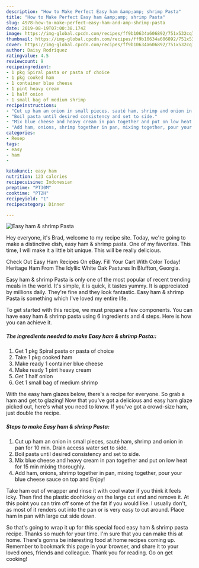 ```yaml
---
description: "How to Make Perfect Easy ham &amp;amp; shrimp Pasta"
title: "How to Make Perfect Easy ham &amp;amp; shrimp Pasta"
slug: 4978-how-to-make-perfect-easy-ham-and-amp-shrimp-pasta
date: 2019-08-19T07:00:38.174Z
image: https://img-global.cpcdn.com/recipes/ff9b10634a606892/751x532cq70/easy-ham-shrimp-pasta-recipe-main-photo.jpg
thumbnail: https://img-global.cpcdn.com/recipes/ff9b10634a606892/751x532cq70/easy-ham-shrimp-pasta-recipe-main-photo.jpg
cover: https://img-global.cpcdn.com/recipes/ff9b10634a606892/751x532cq70/easy-ham-shrimp-pasta-recipe-main-photo.jpg
author: Daisy Rodriquez
ratingvalue: 4.5
reviewcount: 9
recipeingredient:
- 1 pkg Spiral pasta or pasta of choice
- 1 pkg cooked ham
- 1 container blue cheese
- 1 pint heavy cream
- 1 half onion
- 1 small bag of medium shrimp
recipeinstructions:
- "Cut up ham an onion in small pieces, sauté ham, shrimp and onion in pan for 10 min. Drain access water set to side."
- "Boil pasta until desired consistency and set to side."
- "Mix blue cheese and heavy cream in pan together and put on low heat for 15 min mixing thoroughly."
- "Add ham, onions, shrimp together in pan, mixing together, pour your blue cheese sauce on top and Enjoy!"
categories:
- Resep
tags:
- easy
- ham
- 

katakunci: easy ham 
nutrition: 123 calories
recipecuisine: Indonesian
preptime: "PT30M"
cooktime: "PT2H"
recipeyield: "1"
recipecategory: Dinner

---
```



![Easy ham &amp; shrimp Pasta](https://img-global.cpcdn.com/recipes/ff9b10634a606892/751x532cq70/easy-ham-shrimp-pasta-recipe-main-photo.jpg)

Hey everyone, it's Brad, welcome to my recipe site. Today, we're going to make a distinctive dish, easy ham &amp; shrimp pasta. One of my favorites. This time, I will make it a little bit unique. This will be really delicious.

Check Out Easy Ham Recipes On eBay. Fill Your Cart With Color Today! Heritage Ham From The Idyllic White Oak Pastures In Bluffton, Georgia.

Easy ham &amp; shrimp Pasta is only one of the most popular of recent trending meals in the world. It's simple, it is quick, it tastes yummy. It is appreciated by millions daily. They're fine and they look fantastic. Easy ham &amp; shrimp Pasta is something which I've loved my entire life.


To get started with this recipe, we must prepare a few components. You can have easy ham &amp; shrimp pasta using 6 ingredients and 4 steps. Here is how you can achieve it.

##### The ingredients needed to make Easy ham &amp; shrimp Pasta::

1. Get 1 pkg Spiral pasta or pasta of choice
1. Take 1 pkg cooked ham
1. Make ready 1 container blue cheese
1. Make ready 1 pint heavy cream
1. Get 1 half onion
1. Get 1 small bag of medium shrimp


With the easy ham glazes below, there&#39;s a recipe for everyone. So grab a ham and get to glazing! Now that you&#39;ve got a delicious and easy ham glaze picked out, here&#39;s what you need to know. If you&#39;ve got a crowd-size ham, just double the recipe. 

##### Steps to make Easy ham &amp; shrimp Pasta:

1. Cut up ham an onion in small pieces, sauté ham, shrimp and onion in pan for 10 min. Drain access water set to side.
1. Boil pasta until desired consistency and set to side.
1. Mix blue cheese and heavy cream in pan together and put on low heat for 15 min mixing thoroughly.
1. Add ham, onions, shrimp together in pan, mixing together, pour your blue cheese sauce on top and Enjoy!


Take ham out of wrapper and rinse it with cool water if you think it feels icky. Then find the plastic doohickey on the large cut end and remove it. At this point you can trim off some of the fat if you would like. I usually don&#39;t, as most of it renders out into the pan or is very easy to cut around. Place ham in pan with large cut side down. 

So that's going to wrap it up for this special food easy ham &amp; shrimp pasta recipe. Thanks so much for your time. I'm sure that you can make this at home. There's gonna be interesting food at home recipes coming up. Remember to bookmark this page in your browser, and share it to your loved ones, friends and colleague. Thank you for reading. Go on get cooking!
